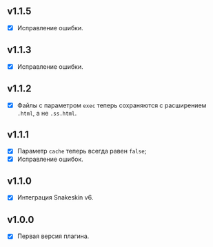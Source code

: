 ## v1.1.5

- [x] Исправление ошибки.

## v1.1.3

- [x] Исправление ошибки.

## v1.1.2

- [x] Файлы с параметром `exec` теперь сохраняются с расширением `.html`, а не `.ss.html`.

## v1.1.1

- [x] Параметр `cache` теперь всегда равен `false`;
- [x] Исправление ошибок.

## v1.1.0

- [x] Интеграция Snakeskin v6.

## v1.0.0

- [x] Первая версия плагина.

